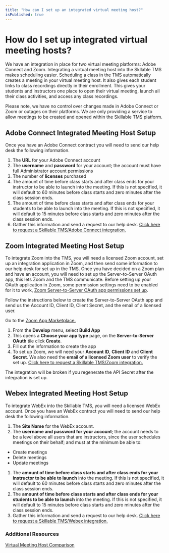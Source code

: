 ```yaml
---
title: "How can I set up an integrated virtual meeting host?"
isPublished: true
---
```


# How do I set up integrated virtual meeting hosts?

We have an integration in place for two virtual meeting platforms: Adobe Connect and Zoom. Integrating a virtual meeting host into the Skllable TMS makes scheduling easier. Scheduling a class in the TMS automatically creates a meeting in your virtual meeting host. It also gives each student links to class recordings directly in their enrollment. This gives your students and instructors one place to open their virtual meeting, launch all their class activities, and access any class recordings. 

Please note, we have no control over changes made in Adobe Connect or Zoom or outages on their platforms. We are only providing a service to allow meetings to be created and opened within the Skillable TMS platform.

## Adobe Connect Integrated Meeting Host Setup

Once you have an Adobe Connect contract you will need to send our help desk the following information. 

1.	The **URL** for your Adobe Connect account
1.	The **username** and **password** for your account; the account must have full Administrator account permissions
1.	The number of **licenses** purchased
1. The amount of time before class starts and after class ends for your instructor to be able to launch into the meeting. If this is not specified, it will default to 60 minutes before class starts and zero minutes after the class session ends.
1. The amount of time before class starts and after class ends for your students to be able to launch into the meeting. If this is not specified, it will default to 15 minutes before class starts and zero minutes after the class session ends.
1.	Gather this information and send a request to our help desk. [Click here to request a Skillable TMS/Adobe Connect integration.](https://supportrequest.learnondemandsystems.com/form-4500904/support-request) 

## Zoom Integrated Meeting Host Setup

To integrate Zoom into the TMS, you will need a licensed Zoom account, set up an integration application in Zoom, and then send some information to our help desk for set up in the TMS. Once you have decided on a Zoom plan and have an account, you will need to set up the Server-to-Server OAuth app, this lets Zoom and the TMS communicate. Before setting up your OAuth application in Zoom, some permission settings need to be enabled for it to work, [Zoom Server-to-Server OAuth app permissions set up](https://developers.zoom.us/docs/internal-apps/#enable-permissions).

Follow the instructions below to create the Server-to-Server OAuth app and send us the Account ID, Client ID, Client Secret, and the email of a licensed user.

Go to the [Zoom App Marketplace.](https://marketplace.zoom.us/) 

1.	From the **Develop** menu, select **Build App**
1.	This opens a **Choose your app type** page, on the **Server-to-Server OAuth** tile click **Create**.
1.	Fill out the information to create the app
1.	To set up Zoom, we will need your **Account ID**, **Client ID** and **Client Secret**. We also need the **email of a licensed Zoom user** to verify the set up.  [Click here to request a Skillable TMS/Zoom integration.](https://supportrequest.learnondemandsystems.com/form-4500904/support-request) 
  
The integration will be broken if you regenerate the API Secret after the integration is set up.

## Webex Integrated Meeting Host Setup

To integrate WebEx into the Skillable TMS, you will need a licensed WebEx account. Once you have an WebEx contract you will need to send our help desk the following information.

1.	The **Site Name** for the WebEx account.
1.	The **username and password for your account**; the account needs to be a level above all users that are instructors, since the user schedules meetings on their behalf; and must at the minimum be able to:
-	Create meetings
-	Delete meetings
-	Update meetings
1.	The **amount of time before class starts and after class ends for your instructor to be able to launch** into the meeting. If this is not specified, it will default to 60 minutes before class starts and zero minutes after the class session ends.
1.	The **amount of time before class starts and after class ends for your students to be able to launch** into the meeting. If this is not specified, it will default to 15 minutes before class starts and zero minutes after the class session ends.
1.	Gather this information and send a request to our help desk. [Click here to request a Skillable TMS/Webex integration.](https://supportrequest.learnondemandsystems.com/form-4500904/support-request) 



### Additional Resources

[Virtual Meeting Host Comparison](https://docs.skillable.com/tms/tms-administrators/classes/virtual-meetings/vmh-comparison.md)
